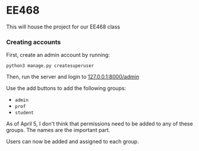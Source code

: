 # EE468

This will house the project for our EE468 class



### Creating accounts

First, create an admin account by running:

`python3 manage.py createsuperuser`

Then, run the server and login to [127.0.0.1:8000/admin](127.0.0.1:8000/admin)

Use the add buttons to add the following groups:
* `admin`
* `prof`
* `student`

As of April 5, I don't think that permissions need to be added to any of these groups. The names are the important part.

Users can now be added and assigned to each group.